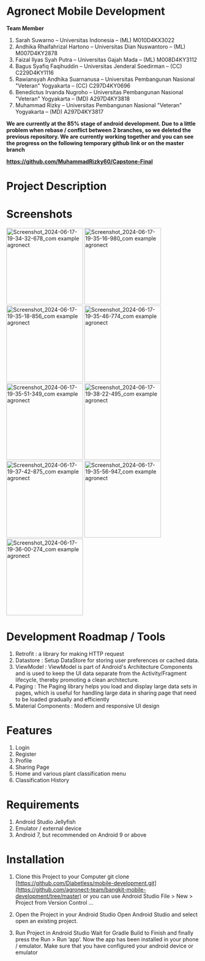 # Agronect Mobile Development

**Team Member**
1. Sarah Suwarno – Universitas Indonesia – (ML) M010D4KX3022
2. Andhika Rhaifahrizal Hartono – Universitas Dian Nuswantoro – (ML) M007D4KY2878
3. Faizal Ilyas Syah Putra – Universitas Gajah Mada – (ML) M008D4KY3112
4. Bagus Syafiq Faqihuddin – Universitas Jenderal Soedirman – (CC) C229D4KY1116
5. Rawiansyah Andhika Suarnanusa – Universitas Pembangunan Nasional "Veteran" Yogyakarta – (CC) C297D4KY0696
6. Benedictus Irvanda Nugroho – Universitas Pembangunan Nasional "Veteran" Yogyakarta – (MD) A297D4KY3818
7. Muhammad Rizky – Universitas Pembangunan Nasional "Veteran" Yogyakarta – (MD) A297D4KY3817

**We are currently at the 85% stage of android development. Due to a little problem when rebase / conflict between 2 branches, so we deleted the previous repository. We are currently working together and you can see the progress on the following temporary github link or on the master branch**

**https://github.com/MuhammadRizky60/Capstone-Final**

# Project Description

# Screenshots

<img src="https://github.com/agronect-team/bangkit-mobile-development/assets/127836015/acf98e4a-4731-4782-bf08-e80f2183524a" alt="Screenshot_2024-06-17-19-34-32-678_com example agronect" width="200">
  
<img src="https://github.com/agronect-team/bangkit-mobile-development/assets/127836015/d6ab9859-6a67-4b7c-adb8-a516d80db444" alt="Screenshot_2024-06-17-19-35-16-980_com example agronect" width="200">

<img src="https://github.com/agronect-team/bangkit-mobile-development/assets/127836015/be088549-b41e-4382-a9aa-7d1397740005" alt="Screenshot_2024-06-17-19-35-18-856_com example agronect" width="200">

<img src="https://github.com/agronect-team/bangkit-mobile-development/assets/127836015/73672983-7bb5-4a32-8585-a70e9006f69b" alt="Screenshot_2024-06-17-19-35-46-774_com example agronect" width="200">

<img src="https://github.com/agronect-team/bangkit-mobile-development/assets/127836015/7993d362-affc-40da-b3d7-b463c2c730f0" alt="Screenshot_2024-06-17-19-35-51-349_com example agronect" width="200">

<img src="https://github.com/agronect-team/bangkit-mobile-development/assets/127836015/28b33653-2443-4f8b-9cc6-aea326e54402" alt="Screenshot_2024-06-17-19-38-22-495_com example agronect" width="200">

<img src="https://github.com/agronect-team/bangkit-mobile-development/assets/127836015/6e3e26cf-a669-491a-a4a7-22a60ff4ddaa" alt="Screenshot_2024-06-17-19-37-42-875_com example agronect" width="200">

<img src="https://github.com/agronect-team/bangkit-mobile-development/assets/127836015/99aa1be2-a3f9-4d20-956b-bf466c83d920" alt="Screenshot_2024-06-17-19-35-56-947_com example agronect" width="200">

<img src="https://github.com/agronect-team/bangkit-mobile-development/assets/127836015/5d00e811-09f6-448c-ad87-5952983d86a6" alt="Screenshot_2024-06-17-19-36-00-274_com example agronect" width="200">




# Development Roadmap / Tools
1. Retrofit : a library for making HTTP request
2. Datastore : Setup DataStore for storing user preferences or cached data.
3. ViewModel : ViewModel is part of Android's Architecture Components and is used to keep the UI data separate from the Activity/Fragment lifecycle, thereby promoting a clean architecture.
4. Paging : The Paging library helps you load and display large data sets in pages, which is useful for handling large data in sharing page that need to be loaded gradually and efficiently
5. Material Components : Modern and responsive UI design

# Features
1. Login
2. Register
3. Profile
4. Sharing Page
5. Home and various plant classification menu
6. Classification History 

# Requirements
1. Android Studio Jellyfish
2. Emulator / external device
3. Android 7, but recommended on Android 9 or above

# Installation
1. Clone this Project to your Computer
git clone [https://github.com/Diabetless/mobile-development.git](https://github.com/agronect-team/bangkit-mobile-development/tree/master)
or you can use Android Studio
File > New > Project from Version Control …

2. Open the Project in your Android Studio
Open Android Studio and select open an existing project.

3. Run Project in Android Studio
Wait for Gradle Build to Finish and finally press the Run > Run ‘app’. Now the app has been installed in your phone / emulator. Make sure that you have configured your android device or emulator
